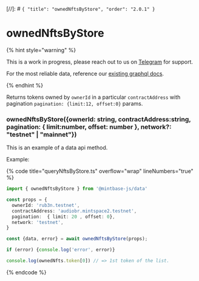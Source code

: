 [//]: # `{ "title": "ownedNftsByStore", "order": "2.0.1" }`
# ownedNftsByStore


{% hint style="warning" %}

This is a work in progress, please reach out to us on [Telegram](https://t.me/mintdev) for support.

For the most reliable data, reference our [existing graphql docs](https://docs.mintbase.io/dev/read-data/mintbase-graph).

{% endhint %}




Returns tokens owned by `ownerId`  in a particular `contractAddress`  with pagination `pagination: {limit:12, offset:0}`  params.



### ownedNftsByStore({ownerId: string, contractAddress:string, pagination: { limit:number, offset: number }, network?: "testnet" | "mainnet"})



This is an example of a data api method.




Example:



{% code title="queryNftsByStore.ts" overflow="wrap" lineNumbers="true" %}

```typescript
import { ownedNftsByStore } from '@mintbase-js/data'

const props = {
  ownerId: 'rub3n.testnet',
  contractAddress: 'audiobr.mintspace2.testnet',
  pagination:  { limit: 20 , offset: 0},
  network: 'testnet',
}

const {data, error} = await ownedNftsByStore(props);

if (error) {console.log('error', error)}

console.log(ownedNfts.token[0]) // => 1st token of the list.

```

{% endcode %}